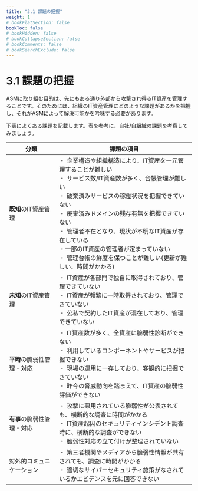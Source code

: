 ```yaml
---
title: "3.1 課題の把握"
weight: 1
# bookFlatSection: false
bookToc: false
# bookHidden: false
# bookCollapseSection: false
# bookComments: false
# bookSearchExclude: false
---
```

# 3.1 課題の把握

ASMに取り組む目的は、先にもある通り外部から攻撃され得るIT資産を管理することです。そのためには、組織のIT資産管理にどのような課題があるかを把握し、それがASMによって解決可能かを吟味する必要があります。

下表によくある課題を記載します。表を参考に、自社/自組織の課題を考察してみましょう。

| 分類 | 課題の項目 | 
| -- | -- |
| **既知**のIT資産管理 |・ 企業構造や組織構造により、IT資産を一元管理することが難しい<br>・ サービス数/IT資産数が多く、台帳管理が難しい<br>・ 破棄済みサービスの稼働状況を把握できていない<br>・ 廃棄済みドメインの残存有無を把握できていない<br>・ 管理者不在となり、現状が不明なIT資産が存在している<br>・一部のIT資産の管理者が定まっていない<br>・ 管理台帳の鮮度を保つことが難しい(更新が難しい、時間がかかる)<br>|
| **未知**のIT資産管理 |・ IT資産が各部門で独自に取得されており、管理できていない<br>・ IT資産が頻繁に一時取得されており、管理できていない<br>・ 公私で契約したIT資産が混在しており、管理できていない|
| **平時**の脆弱性管理・対応 | ・ IT資産数が多く、全資産に脆弱性診断ができない<br>・ 利用しているコンポーネントやサービスが把握できない<br>・ 現場の運用に一存しており、客観的に把握できていない<br>・ 昨今の脅威動向を踏まえて、IT資産の脆弱性評価ができない<br> |
| **有事**の脆弱性管理・対応 | ・ 攻撃に悪用されている脆弱性が公表されても、横断的な調査に時間がかかる<br>・ IT資産起因のセキュリティインシデント調査時に、横断的な調査ができない<br>・ 脆弱性対応の立て付けが整理されていない |
| 対外的コミュニケーション | ・ 第三者機関やメディアから脆弱性情報が共有されても、調査に時間がかかる<br>・ 適切なサイバーセキュリティ施策がなされているかエビデンスを元に回答できない |

